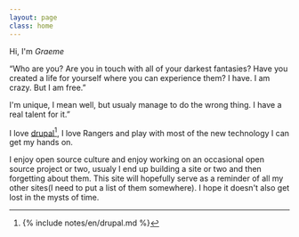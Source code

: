 ```yaml
---
layout: page
class: home
---
```


Hi, I'm *Graeme*

“Who are you?
Are you in touch with all of your darkest fantasies?
Have you created a life for yourself where you can experience them?
I have. I am crazy.
But I am free.” 

I'm unique, I mean well, but usualy manage to do the wrong thing. I have a real talent for it.” 

I love <a rel="footnote" href="#fn:1">drupal</a>[^1],
I love Rangers and play with most of the new technology I can get my hands on.

I enjoy open source culture and enjoy  working on an occasional open source project or two, usualy I end up building a site or two and then forgetting about them. This site will hopefully serve as a reminder of all my other sites(I need to put a list of them somewhere). I hope it doesn't also get lost in the mysts of time.

[^1]: {% include notes/en/drupal.md %}
[^2]: {% include notes/en/elim.md %}